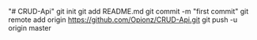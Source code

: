 "# CRUD-Api"  git init git add README.md git commit -m "first commit" git remote add origin https://github.com/Opionz/CRUD-Api.git git push -u origin master
